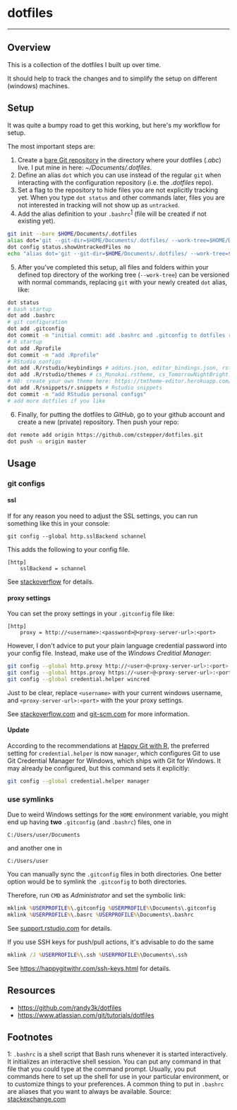 
# dotfiles

-----

## Overview

This is a collection of the dotfiles I built up over time. 

It should help to track the changes and to simplify the setup on different (windows) machines.

## Setup

It was quite a bumpy road to get this working, but here's my workflow for setup.

The most important steps are:

1. Create a [bare Git repository](https://mijingo.com/blog/what-is-a-bare-git-repository)
   in the directory where your dotfiles (*.abc*) live. 
   I put mine in here: *~/Documents/.dotfiles*.
2. Define an alias `dot` which you can use instead of the regular `git` when
   interacting with the configuration repository (i.e. the *.dotfiles* repo).
3. Set a flag to the repository to hide files you are not explicitly tracking yet. 
   When you type `dot status` and other commands later, 
   files you are not interested in tracking will not show up as `untracked`.
4. Add the alias definition to your `.bashrc`<sup>[1](#bashrc)</sup> 
   (file will be created if not existing yet).


```bash
git init --bare $HOME/Documents/.dotfiles
alias dot='git --git-dir=$HOME/Documents/.dotfiles/ --work-tree=$HOME/Documents'
dot config status.showUntrackedFiles no
echo "alias dot='git --git-dir=$HOME/Documents/.dotfiles/ --work-tree=$HOME/Documents'" >> $HOME/Documents/.bashrc
```

5. After you've completed this setup, all files and folders within your defined 
   top directory of the working tree (`--work-tree`) can be versioned with normal commands, 
   replacing `git` with your newly created `dot` alias, like:


```bash
dot status
# bash startup
dot add .bashrc
# git configuration
dot add .gitconfig
dot commit -m "initial commit: add .bashrc and .gitconfig to dotfiles repo"
# R startup
dot add .Rprofile
dot commit -m "add .Rprofile"
# RStudio configs
dot add .R/rstudio/keybindings # addins.json, editor_bindings.json, rstudiobindings.json
dot add .R/rstudio/themes # cs_Monokai.rstheme, cs_TomorrowNightBright.rstheme
# NB: create your own theme here: https://tmtheme-editor.herokuapp.com/#!/editor/theme/Monokai
dot add .R/snippets/r.snippets # Rstudio snippets
dot commit -m "add RStudio personal configs"
# add more dotfiles if you like
```

6. Finally, for putting the dotfiles to *GitHub*, go to your github account and 
   create a new (private) repository. Then push your repo:

```bash
dot remote add origin https://github.com/cstepper/dotfiles.git
dot push -u origin master
```


## Usage

### git configs

#### ssl

If for any reason you need to adjust the SSL settings, 
you can run something like this in your console:

``` 
git config --global http.sslBackend schannel
```

This adds the following to your config file.
```
[http]
	sslBackend = schannel
```

See [stackoverflow](https://stackoverflow.com/questions/16668508/how-do-i-configure-git-to-trust-certificates-from-the-windows-certificate-store) for details. 

#### proxy settings

You can set the proxy settings in your `.gitconfig` file like:

```
[http]
	proxy = http://<username>:<password>@<proxy-server-url>:<port>
```

However, I don't advice to put your plain language credential password into 
your config file. Instead, make use of the *Windows Creditial Manager*:

```bash
git config --global http.proxy http://<user>@<proxy-server-url>:<port>
git config --global https.proxy https://<user>@<proxy-server-url>:<port>
git config --global credential.helper wincred
```
Just to be clear, replace `<username>` with your current windows username, 
and `<proxy-server-url>:<port>` with the your proxy settings.

See [stackoverflow.com](https://stackoverflow.com/questions/22799825/using-git-on-windows-behind-an-http-proxy-without-storing-proxy-password-on-di) and [git-scm.com](https://git-scm.com/docs/git-config#Documentation/git-config.txt-httpproxy) for more information.

#### Update

According to the recommendations at [Happy Git with R](https://happygitwithr.com/credential-caching.html#turn-on-the-credential-helper), 
the preferred setting for ```credential.helper``` is now ```manager```, which 
configures Git to use Git Credential Manager for Windows, 
which ships with Git for Windows. 
It may already be configured, but this command sets it explicitly:

```bash
git config --global credential.helper manager
```

### use symlinks

Due to weird Windows settings for the `HOME` environment variable, you might 
end up having __two__ `.gitconfig` (and `.bashrc`) files, one in 
```
C:/Users/user/Documents
```
and another one in 
```
C:/Users/user
```

You can manually sync the `.gitconfig` files in both directories. 
One better option would be to symlink the `.gitconfig` to both directories.

Therefore, run `CMD` as *Administrator* and set the symbolic link:

```cmd
mklink %USERPROFILE%\.gitconfig %USERPROFILE%\Documents\.gitconfig
mklink %USERPROFILE%\.basrc %USERPROFILE%\Documents\.bashrc
```

See [support.rstudio.com](https://support.rstudio.com/hc/en-us/community/posts/203180856-Where-does-RStudio-look-for-the-global-gitconfig-file-)
for details.

If you use SSH keys for push/pull actions, it's advisable to do the same 

```cmd
mklink /J %USERPROFILE%\.ssh %USERPROFILE%\Documents\.ssh
```

See https://happygitwithr.com/ssh-keys.html for details.


## Resources

* https://github.com/randy3k/dotfiles
* https://www.atlassian.com/git/tutorials/dotfiles



## Footnotes

<a name="bashrc">1</a>: `.bashrc` is a shell script that
   Bash runs whenever it is started interactively. 
   It initializes an interactive shell session. 
   You can put any command in that file that you could type at the command prompt. 
   Usually, you put commands here to set up the shell for use in your particular environment,
   or to customize things to your preferences. 
   A common thing to put in `.bashrc` are aliases that you want to always be available.
   Source: [stackexchange.com](https://unix.stackexchange.com/questions/129143/what-is-the-purpose-of-bashrc-and-how-does-it-work)





